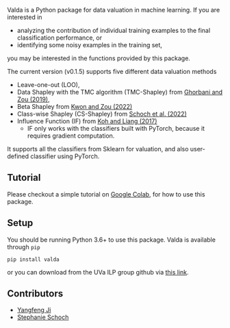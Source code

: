 
Valda is a Python package for data valuation in machine learning. If you are interested in 

- analyzing the contribution of individual training examples to the final classification performance, or 
- identifying some noisy examples in the training set, 

you may be interested in the functions provided by this package.


The current version (v0.1.5) supports five different data valuation methods 

- Leave-one-out (LOO), 
- Data Shapley with the TMC algorithm (TMC-Shapley) from [Ghorbani and Zou (2019)](https://proceedings.mlr.press/v97/ghorbani19c.html), 
- Beta Shapley from [Kwon and Zou (2022)](https://arxiv.org/abs/2110.14049)
- Class-wise Shapley (CS-Shapley) from [Schoch et al. (2022)](https://arxiv.org/abs/2211.06800)
- Influence Function (IF) from [Koh and Liang (2017)](https://arxiv.org/abs/1703.04730)
  - IF only works with the classifiers built with PyTorch, because it requires gradient computation.


It supports all the classifiers from Sklearn for valuation, and also user-defined classifier using PyTorch. 

## Tutorial

Please checkout a simple tutorial on [Google Colab](https://colab.research.google.com/drive/1agsMNqZan-3RnJLQtBGATRHHWYMe7C9H?usp=sharing), for how to use this package. 


## Setup

You should be running Python 3.6+ to use this package. Valda is available through `pip`

```
pip install valda
```
or you can download from the UVa ILP group github via [this link](https://github.com/uvanlp/valda).

## Contributors

- [Yangfeng Ji](https://yangfengji.net/)
- [Stephanie Schoch](https://stephanieschoch.com/)
